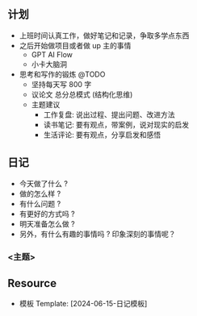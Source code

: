 ## 计划

- 上班时间认真工作，做好笔记和记录，争取多学点东西
- 之后开始做项目或者做 up 主的事情
    - GPT AI Flow
    - 小卡大脑洞
- 思考和写作的锻炼 @TODO
    - 坚持每天写 800 字
    - 议论文 总分总模式 (结构化思维)
    - 主题建议
        - 工作复盘: 说出过程、提出问题、改进方法
        - 读书笔记: 要有观点，带案例，说对现实的启发
        - 生活评论: 要有观点，分享启发和感悟

## 日记

- 今天做了什么 ?
- 做的怎么样 ?
- 有什么问题 ?
- 有更好的方式吗 ?
- 明天准备怎么做 ?
- 另外，有什么有趣的事情吗 ? 印象深刻的事情呢？

### <主题>

## Resource

- 模板 Template: [2024-06-15-日记模板]
